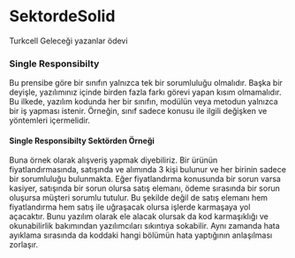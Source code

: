 # SektordeSolid

Turkcell Geleceği yazanlar ödevi

<h3> Single Responsibilty </h3>

Bu prensibe göre bir sınıfın yalnızca tek bir sorumluluğu olmalıdır. Başka bir deyişle, yazılımınız içinde birden fazla farkı görevi yapan kısım olmamalıdır.  Bu ilkede, yazılım kodunda her bir sınıfın, modülün veya metodun yalnızca bir iş yapması istenir. Örneğin, sınıf sadece konusu ile ilgili değişken ve yöntemleri içermelidir.

<h4> Single Responsibilty Sektörden Örneği</h4>

Buna örnek olarak alışveriş yapmak diyebiliriz. Bir ürünün fiyatlandırmasında, satışında ve alımında 3 kişi bulunur ve her birinin sadece bir sorumluluğu bulunmakta. Eğer fiyatlandırma konusunda bir sorun varsa kasiyer, satışında bir sorun olursa satış elemanı, ödeme sırasında bir sorun oluşursa müşteri sorumlu tutulur. Bu şekilde değil de satış elemanı hem fiyatlandırma hem satış ile uğraşacak olursa işlerde karmaşaya yol açacaktır. Bunu yazılım olarak ele alacak olursak da kod karmaşıklığı ve okunabilirlik bakımından yazılımcıları sıkıntıya sokabilir. Aynı zamanda hata ayıklama sırasında da koddaki hangi bölümün hata yaptığının anlaşılması zorlaşır.
